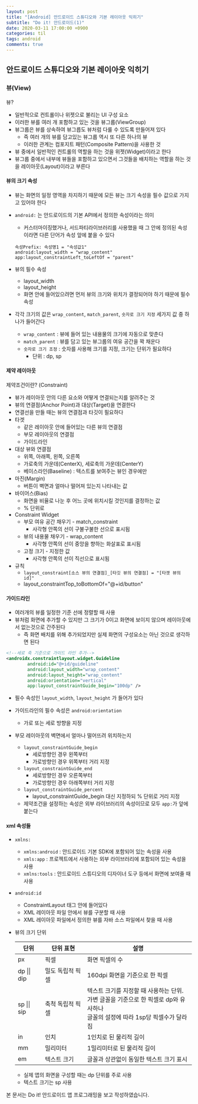 ```yaml
---
layout: post
title: "[Android] 안드로이드 스튜디오와 기본 레이아웃 익히기"
subtitle: "Do it! 안드로이드(1)"
date: 2020-03-11 17:00:00 +0900
categories: til
tags: android
comments: true
---
```




## 안드로이드 스튜디오와 기본 레이아웃 익히기

### 뷰(View)

뷰?

- 일반적으로 컨트롤이나 위젯으로 불리는 UI 구성 요소
- 이러한 뷰를 여러 개 포함하고 있는 것을 뷰그룹(ViewGroup)
- 뷰그룹은 뷰를 상속하여 뷰그릅도 뷰처럼 다룰 수 있도록 만들어져 있다
  - 즉 여러 개의 뷰를 담고있는 뷰그룹 역시 또 다른 하나의 뷰
  - 이러한 관계는 컴포지트 패턴(Composite Pattern)을 사용한 것
- 뷰 중에서 일반적인 컨트롤의 역할을 하는 것을 위젯(Widget)이라고 한다
- 뷰그룹 중에서 내부에 뷰들을 포함하고 있으면서 그것들을 배치하는 역할을 하는 것을 레이아웃(Layout)이라고 부른다



#### 뷰의 크기 속성

- 뷰는 화면의 일정 영역을 차지하기 때문에 모든 뷰는 크기 속성을 필수 값으로 가지고 있어야 한다

- `android:` 는 안드로이드의 기본 API에서 정의한 속성이라는 의미

  - 커스터마이징했거나, 서드파티라이브러리를 사용했을 때 그 안에 정의된 속성이라면 다른 단어가 속성 앞에 붙을 수 있다

  ```
  속성Prefix: 속성명1 = "속성값1"
  android:layout_width = "wrap_content"
  app:layout_constraintLeft_toLeftOf = "parent"
  ```

- 뷰의 필수 속성

  - layout_width
  - layout_height
  - 화면 안에 들어있으려면 먼저 뷰의 크기와 위치가 결정되어야 하기 때문에 필수 속성

- 각각 크기의 값은 `wrap_content`, `match_parent`, `숫자로 크기 지정` 세가지 값 중 하나가 들어간다

  - `wrap_content` : 뷰에 들어 있는 내용물의 크기에 자동으로 맞춘다
  - `match_parent` : 뷰를 담고 있는 뷰그룹의 여유 공간을 꽉 채운다
  - `숫자로 크기 조정` : 숫자를 사용해 크기를 지정, 크기는 단위가 필요하다
    - 단위 : dp, sp



#### 제약 레이아웃

제약조건이란? (Constraint)

- 뷰가 레이아웃 안의 다른 요소와 어떻게 연결되는지를 알려주는 것
- 뷰의 연결점(Anchor Point)과 대상(Target)을 연결한다
- 연결선을 만들 때는 뷰의 연결점과 타깃이 필요하다
- 타겟
  - 같은 레이아웃 안에 들어있는 다른 뷰의 연결점
  - 부모 레이아웃의 연결점
  - 가이드라인
- 대상 뷰와 연결점
  - 위쪽, 아래쪽, 왼쪽, 오른쪽
  - 가로축의 가운데(CenterX), 세로축의 가운데(CenterY)
  - 베이스라인(Baseline) : 텍스트를 보여주는 뷰인 경우에만
- 마진(Margin)
  - 버튼이 벽면과 얼마나 떨어져 있는지 나타내는 값
- 바이어스(Bias)
  - 화면을 비율로 나눈 후 어느 곳에 위치시킬 것인지를 결정하는 값
  - % 단위로
- Constraint Widget
  - 부모 여유 공간 채우기 - match_constraint
    - 사각형 안쪽의 선이 구불구불한 선으로 표시됨
  - 뷰의 내용물 채우기 - wrap_content
    - 사각형 안쪽의 선이 중앙을 향하는 화살표로 표시됨
  - 고정 크기 - 지정한 값
    - 사각형 안쪽의 선이 직선으로 표시됨
- 규칙
  - `layout_constraint[소스 뷰의 연결점]_[타깃 뷰의 연결점] = "[타겟 뷰의 id]"`
  - layout_constraintTop_toBottomOf="@+id/button"



#### 가이드라인

- 여러개의 뷰를 일정한 기준 선에 정렬할 때 사용
- 뷰처럼 화면에 추가할 수 있지만 그 크기가 0이고 화면에 보이지 않으며 레이아웃에서 없는것으로 간주된다
  - 즉 화면 배치를 위해 추가되었지만 실제 화면의 구성요소는 아닌 것으로 생각하면 된다

```xml
<!--세로 축 기준으로 가이드 라인 추가-->
<androidx.constraintlayout.widget.Guideline
        android:id="@+id/guideline"
        android:layout_width="wrap_content"
        android:layout_height="wrap_content"
        android:orientation="vertical"
        app:layout_constraintGuide_begin="100dp" />
```

- 필수 속성인 `layout_width`, `layout_height` 가 들어가 있다
- 가이드라인의 필수 속성은 `android:orientation`
  - 가로 또는 세로 방향을 지정

- 부모 레이아웃의 벽면에서 얼마나 떨어뜨려 위치하는지
  - `layout_constraintGuide_begin` 
    - 세로방향인 경우 왼쪽부터
    - 가로방향인 경우 위쪽부터 거리 지정
  - `layout_constraintGuide_end`
    - 세로방향인 경우 오른쪽부터
    - 가로방향인 경우 아래쪽부터 거리 지정
  - `layout_constraintGuide_percent`
    - layout_constraintGuide_begin 대신 지정하되 % 단위로 거리 지정
  - 제약조건을 설정하는 속성은 외부 라이브러리의 속성이므로 모두 `app:`가 앞에 붙는다



#### xml 속성들

- `xmlns:`
  - `xmlns:android` : 안드로이드 기본 SDK에 포함되어 있는 속성을 사용
  - `xmls:app` : 프로젝트에서 사용하는 외부 라이브러리에 포함되어 있는 속성을 사용
  - `xmlns:tools` : 안드로이드 스튜디오의 디자이너 도구 등에서 화면에 보여줄 때 사용

- `android:id` 
  - ConstraintLayout 태그 안에 들어있다
  - XML 레이아웃 파일 안에서 뷰를 구분할 때 사용
  - XML 레이아웃 파일에서 정의한 뷰를 자바 소스 파일에서 찾을 때 사용

- 뷰의 크기 단위

  | 단위        | 단위 표현        | 설명                                                         |
  | ----------- | ---------------- | ------------------------------------------------------------ |
  | px          | 픽셀             | 화면 픽셀의 수                                               |
  | dp \|\| dip | 밀도 독립적 픽셀 | 160dpi 화면을 기준으로 한 픽셀                               |
  | sp \|\| sip | 축척 독립적 픽셀 | 텍스트 크기를 지정할 때 사용하는 단위.<br>가변 글꼴을 기준으로 한 픽셀로 dp와 유사하나 <br>글꼴의 설정에 따라 1sp당 픽셀수가 달라짐 |
  | in          | 인치             | 1인치로 된 물리적 길이                                       |
  | mm          | 밀리미터         | 1밀리미터로 된 물리적 길이                                   |
  | em          | 텍스트 크기      | 글꼴과 상관없이 동일한 텍스트 크기 표시                      |

  - 실제 앱의 화면을 구성할 때는 dp 단위를 주로 사용
  - 텍스트 크기는 sp 사용





본 문서는 Do it! 안드로이드 앱 프로그래밍을 보고 작성하였습니다.